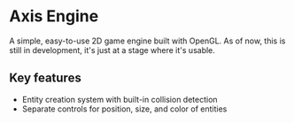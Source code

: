 # Axis Engine
A simple, easy-to-use 2D game engine built with OpenGL.
As of now, this is still in development, it's just at a stage where it's usable.

## Key features
- Entity creation system with built-in collision detection
- Separate controls for position, size, and color of entities

